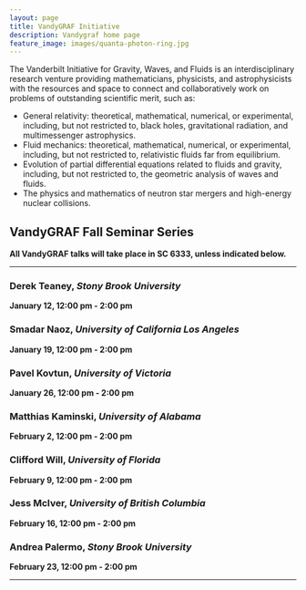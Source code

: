 ```yaml
---
layout: page
title: VandyGRAF Initiative 
description: Vandygraf home page 
feature_image: images/quanta-photon-ring.jpg
---
```


 The Vanderbilt Initiative  for Gravity, Waves, and Fluids is an interdisciplinary research venture  providing mathematicians, physicists, and astrophysicists with the resources and space to connect and collaboratively work on problems of outstanding scientific merit, such as:

+ General relativity: theoretical, mathematical, numerical, or experimental, including, but not restricted to, black holes, gravitational radiation, and multimessenger astrophysics.
+ Fluid mechanics: theoretical, mathematical, numerical, or experimental, including, but not restricted to, relativistic fluids far from equilibrium.
+ Evolution of partial differential equations related to fluids and gravity, including, but not restricted to, the geometric analysis of waves and fluids.
+ The physics and mathematics of neutron star mergers and high-energy nuclear collisions.

## VandyGRAF Fall Seminar Series

**All VandyGRAF talks will take place in SC 6333, unless indicated below.**

<hr>

### Derek Teaney, *Stony Brook University*
**January 12, 12:00 pm - 2:00 pm**

### Smadar Naoz, *University of California Los Angeles*
**January 19, 12:00 pm - 2:00 pm**

### Pavel Kovtun, *University of Victoria*
**January 26, 12:00 pm - 2:00 pm**

### Matthias Kaminski, *University of Alabama*
**February 2, 12:00 pm - 2:00 pm**

### Clifford Will, *University of Florida*
**February 9, 12:00 pm - 2:00 pm**

### Jess McIver, *University of British Columbia*
**February 16, 12:00 pm - 2:00 pm**

### Andrea Palermo, *Stony Brook University*
**February 23, 12:00 pm - 2:00 pm**

<hr>

